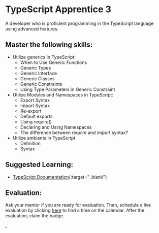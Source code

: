 # TypeScript Apprentice 3

A developer who is proficient programming in the TypeScript language using advanced features.

## Master the following skills:

- Utilize generics in TypeScript:
  - When to Use Generic Functions
  - Generic Types
  - Generic Interface
  - Generic Classes
  - Generic Constraints
  - Using Type Parameters in Generic Constraint
- Utilize Modules and Namespaces in TypeScript:
  - Export Syntax
  - Import Syntax
  - Re-export
  - Default exports
  - Using require()
  - Declaring and Using Namespaces
  - The difference between require and import syntax?
- Utilize ambients in TypeScript
  - Definition
  - Syntax

## Suggested Learning:

- [TypeScript Documentation](https://www.typescriptlang.org/){:target="\_blank"}

## Evaluation:

Ask your mentor if you are ready for evaluation. Then, schedule a live evaluation by clicking [here](https://webdev.codex.academy/mastery-eval-6?badge=U_rornHgQsmlvdpls5JSIQ) to find a time on the calendar. After the evaluation, claim the badge.

[.](level-6)